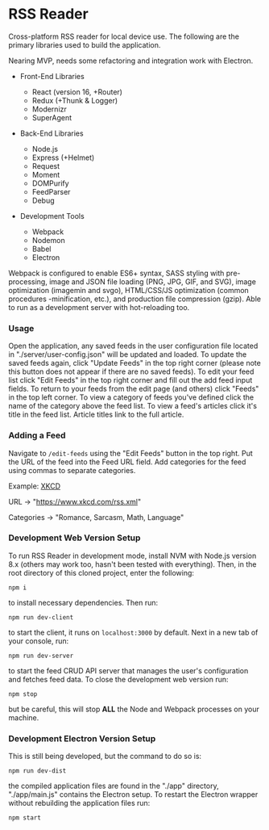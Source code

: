 # RSS Reader

Cross-platform RSS reader for local device use.  The following are the primary libraries used to build the application.

Nearing MVP, needs some refactoring and integration work with Electron.

* Front-End Libraries
  * React (version 16, +Router)
  * Redux (+Thunk & Logger)
  * Modernizr
  * SuperAgent

* Back-End Libraries
  * Node.js
  * Express (+Helmet)
  * Request
  * Moment
  * DOMPurify
  * FeedParser
  * Debug

* Development Tools
  * Webpack
  * Nodemon
  * Babel
  * Electron

Webpack is configured to enable ES6+ syntax, SASS styling with pre-processing, image and JSON file loading (PNG, JPG, GIF, and SVG), image optimization (imagemin and svgo), HTML/CSS/JS optimization (common procedures -minification, etc.), and production file compression (gzip).  Able to run as a development server with hot-reloading too.


### Usage

Open the application, any saved feeds in the user configuration file located in "./server/user-config.json" will be updated and loaded.  To update the saved feeds again, click "Update Feeds" in the top right corner (please note this button does not appear if there are no saved feeds).  To edit your feed list click "Edit Feeds" in the top right corner and fill out the add feed input fields.  To return to your feeds from the edit page (and others) click "Feeds" in the top left corner.  To view a category of feeds you've defined click the name of the category above the feed list.  To view a feed's articles click it's title in the feed list.  Article titles link to the full article.

### Adding a Feed

Navigate to `/edit-feeds` using the "Edit Feeds" button in the top right.  Put the URL of the feed into the Feed URL field.  Add categories for the feed using commas to separate categories.

Example: [XKCD](https://www.xkcd.com)

URL -> "https://www.xkcd.com/rss.xml"

Categories -> "Romance, Sarcasm, Math, Language"

### Development Web Version Setup

To run RSS Reader in development mode, install NVM with Node.js version 8.x (others may work too, hasn't been tested with everything).  Then, in the root directory of this cloned project, enter the following:

`npm i`

to install necessary dependencies.  Then run:

`npm run dev-client`

to start the client, it runs on `localhost:3000` by default.  Next in a new tab of your console, run:

`npm run dev-server`

to start the feed CRUD API server that manages the user's configuration and fetches feed data.  To close the development web version run:

`npm stop`

but be careful, this will stop **ALL** the Node and Webpack processes on your machine.

### Development Electron Version Setup

This is still being developed, but the command to do so is:

`npm run dev-dist`

the compiled application files are found in the "./app" directory, "./app/main.js" contains the Electron setup.  To restart the Electron wrapper without rebuilding the application files run:

`npm start`
